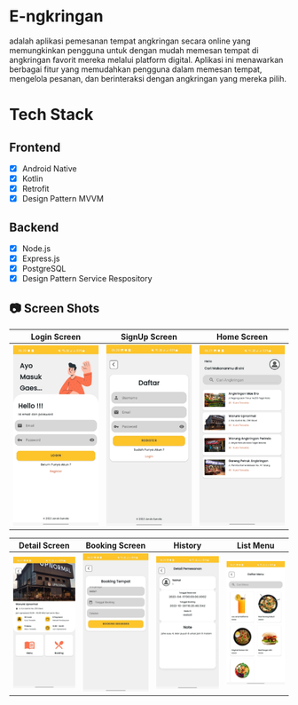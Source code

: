 # E-ngkringan
adalah aplikasi pemesanan tempat angkringan secara online yang memungkinkan pengguna untuk dengan mudah memesan tempat di angkringan favorit mereka melalui platform digital. Aplikasi ini menawarkan berbagai fitur yang memudahkan pengguna dalam memesan tempat, mengelola pesanan, dan berinteraksi dengan angkringan yang mereka pilih.

# Tech Stack

## Frontend
- [x] Android Native
- [x] Kotlin
- [x] Retrofit
- [x] Design Pattern MVVM

## Backend
- [x] Node.js
- [x] Express.js
- [x] PostgreSQL
- [x] Design Pattern Service Respository

## 📷 Screen Shots

Login Screen | SignUp Screen | Home Screen
:----------:|:-------------:|:--------:
<img src="https://github.com/faishal2727/E-ngkringan/blob/main/engkringan/1.jpeg" width=300/> | <img src="https://github.com/faishal2727/E-ngkringan/blob/main/engkringan/2.jpeg" width=300/> | <img src="https://github.com/faishal2727/E-ngkringan/blob/main/engkringan/3.jpeg" width=300/>

Detail Screen | Booking Screen | History | List Menu
:----------:|:-------------:|:--------:|:--------:
<img src="https://github.com/faishal2727/E-ngkringan/blob/main/engkringan/4.jpeg" width=300/> | <img src="https://github.com/faishal2727/E-ngkringan/blob/main/engkringan/6.jpeg" width=300/> | <img src="https://github.com/faishal2727/E-ngkringan/blob/main/engkringan/8.jpeg" width=300/> | <img src="https://github.com/faishal2727/E-ngkringan/blob/main/engkringan/7.jpeg" width=300/>

